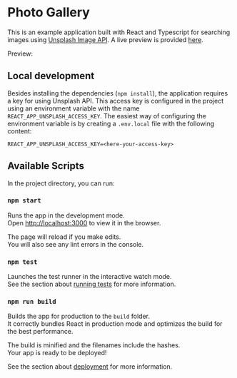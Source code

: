 # Photo Gallery

This is an example application built with React and Typescript for searching images using 
[Unsplash Image API](https://unsplash.com/developers). A live preview is provided 
[here](https://quirky-gates-4e00d9.netlify.app/).

Preview: 

## Local development

Besides installing the dependencies (`npm install`), the application requires a key for
using Unsplash API. This access key is configured in the project using an environment variable
with the name `REACT_APP_UNSPLASH_ACCESS_KEY`. The easiest way of configuring the environment variable is by creating a `.env.local` file with the following content:

```
REACT_APP_UNSPLASH_ACCESS_KEY=<here-your-access-key>
```

## Available Scripts

In the project directory, you can run:

### `npm start`

Runs the app in the development mode.\
Open [http://localhost:3000](http://localhost:3000) to view it in the browser.

The page will reload if you make edits.\
You will also see any lint errors in the console.

### `npm test`

Launches the test runner in the interactive watch mode.\
See the section about [running tests](https://facebook.github.io/create-react-app/docs/running-tests) for more information.

### `npm run build`

Builds the app for production to the `build` folder.\
It correctly bundles React in production mode and optimizes the build for the best performance.

The build is minified and the filenames include the hashes.\
Your app is ready to be deployed!

See the section about [deployment](https://facebook.github.io/create-react-app/docs/deployment) for more information.

